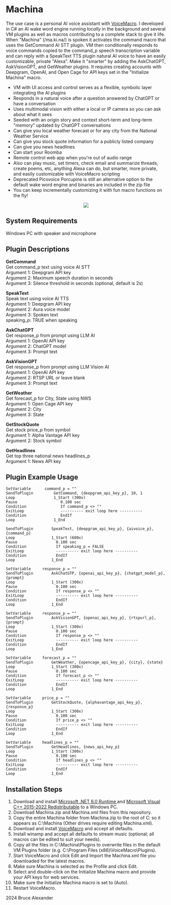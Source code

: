 Machina
==

The use case is a personal AI voice assistant with [VoiceMacro](https://www.voicemacro.net). I developed in C# an AI wake word engine running *locally* in the background and several VM plugins as well as macros contributing to a complete stack to give it life. When "Machina" (/ma.ki.na/) is spoken it activates the command macro that uses the GetCommand AI STT plugin. VM then conditionally responds to voice commands copied to the command_p speech transcription variable and can reply with a SpeakText TTS plugin natural AI voice to have an easily customizable, private "Alexa". Make it "smarter" by adding the AskChatGPT, AskVisionGPT, and GetWeather plugins. It requires creating accounts with Deepgram, OpenAI, and Open Cage for API keys set in the "Initialize Machina" macro.

- VM with UI access and control serves as a flexible, symbolic layer integrating the AI plugins
- Responds in a natural voice after a question answered by ChatGPT or have a conversation
- Uses multimodal vision with either a local or IP camera so you can ask about what it sees
- Seeded with an origin story and context short-term and long-term "memory" updated by ChatGPT conversations
- Can give you local weather forecast or for any city from the National Weather Service
- Can give you stock quote information for a publicly listed company
- Can give you news headlines
- Can start your Roomba
- Remote control web app when you're out of audio range
- Also can play music, set timers, check email and summarize threads, create poems, etc, anything Alexa can do, but smarter, more private, and easily customizable with VoiceMacro scripting
- Deprecated Picovoice Porcupine is still an alternative option to the default wake word engine and binaries are included in the zip file
- You can keep incrementally customizing it with fun macro functions on the fly!

<p align="center">
  <img src="https://repository-images.githubusercontent.com/811629505/aaa9476f-8ee9-49a2-91e2-549b6dbcd110" />
</p>

System Requirements
--
Windows PC with speaker and microphone

Plugin Descriptions
--

**GetCommand**  
Get command_p text using voice AI STT  
Argument 1: Deepgram API key  
Argument 2: Maximum speech duration in seconds  
Argument 3: Silence threshold in seconds (optional, default is 2s)  

**SpeakText**  
Speak text using voice AI TTS  
Argument 1: Deepgram API key  
Argument 2: Aura voice model  
Argument 3: Spoken text  
speaking_p: TRUE when speaking  

**AskChatGPT**  
Get response_p from prompt using LLM AI  
Argument 1: OpenAI API key  
Argument 2: ChatGPT model  
Argument 3: Prompt text  

**AskVisionGPT**  
Get response_p from prompt using LLM Vision AI  
Argument 1: OpenAI API key  
Argument 2: RTSP URL or leave blank  
Argument 3: Prompt text  

**GetWeather**  
Get forecast_p for City, State using NWS  
Argument 1: Open Cage API key  
Argument 2: City  
Argument 3: State  

**GetStockQuote**  
Get stock price_p from symbol  
Argument 1: Alpha Vantage API key  
Argument 2: Stock symbol  

**GetHeadlines**  
Get top three national news headlines_p  
Argument 1: News API key  

Plugin Example Usage
--

```VoiceMacro
SetVariable	     command_p = ""
SendToPlugin	     GetCommand, {deepgram_api_key_p}, 10, 1
Loop	             1_Start (300x)
Pause	                0.100 sec
Condition	            If command_p <> ""
ExitLoop	            ---------- exit loop here ----------
Condition	            EndIf
Loop	             1_End
```

```VoiceMacro
SendToPlugin	    SpeakText, {deepgram_api_key_p}, {aivoice_p}, {command_p}
Loop	            1_Start (600x)
Pause	              0.100 sec
Condition	          If speaking_p = FALSE
ExitLoop	          ---------- exit loop here ----------
Condition	          EndIf
Loop	            1_End
```

```VoiceMacro
SetVariable	    response_p = ""
SendToPlugin	    AskChatGTP, {openai_api_key_p}, {chatgpt_model_p}, {prompt}
Loop	            1_Start (300x)
Pause	              0.100 sec
Condition	          If response_p <> ""
ExitLoop	          ---------- exit loop here ----------
Condition	          EndIf
Loop	            1_End
```

```VoiceMacro
SetVariable	    response_p = ""
SendToPlugin	    AskVisionGPT, {openai_api_key_p}, {rtspurl_p}, {prompt}
Loop	            1_Start (300x)
Pause	              0.100 sec
Condition	          If response_p <> ""
ExitLoop	          ---------- exit loop here ----------
Condition	          EndIf
Loop	            1_End
```

```VoiceMacro
SetVariable	    forecast_p = ""
SendToPlugin	    GetWeather, {opencage_api_key_p}, {city}, {state}
Loop	            1_Start (300x)
Pause	              0.100 sec
Condition	          If forecast_p <> ""
ExitLoop	          ---------- exit loop here ----------
Condition	          EndIf
Loop	            1_End
```

```VoiceMacro
SetVariable	    price_p = ""
SendToPlugin	    GetStockQuote, {alphavantage_api_key_p}, {response_p}
Loop	            1_Start (300x)
Pause	              0.100 sec
Condition	          If price_p <> ""
ExitLoop	          ---------- exit loop here ----------
Condition	          EndIf
Loop	            1_End
```

```VoiceMacro
SetVariable	    headlines_p = ""
SendToPlugin	    GetHeadlines, {news_api_key_p}
Loop	            1_Start (300x)
Pause	              0.100 sec
Condition	          If headlines_p <> ""
ExitLoop	          ---------- exit loop here ----------
Condition	          EndIf
Loop	            1_End
```

Installation Steps
--
1. Download and install <a href="https://dotnet.microsoft.com/en-us/download/dotnet/thank-you/runtime-6.0.33-windows-x64-installer?cid=getdotnetcore">Microsoft .NET 6.0 Runtime </a> and <a href="https://download.visualstudio.microsoft.com/download/pr/571ad766-28d1-4028-9063-0fa32401e78f/5D3D8C6779750F92F3726C70E92F0F8BF92D3AE2ABD43BA28C6306466DE8A144/VC_redist.x64.exe">Microsoft Visual C++ 2015-2022 Redistributable</a> to a Windows PC.
2. Download Machina.zip and Machina.xml files from this repository.
3. Copy the entire Machina folder from Machina.zip to the root of C: so it appears as C:\Machina (Other drives require editing Machina.xml).
4. Download and install <a href="https://www.voicemacro.net/download">VoiceMacro</a> and accept all defaults.
5. Install winamp and accept all defaults to stream music (optional; all macros can be edited to suit your needs).
6. Copy all the files in C:\Machina\Plugins to overwrite files in the default VM Plugins folder (e.g. C:\Program Files (x86)\VoiceMacro\Plugins).
7. Start VoiceMacro and click Edit and Import the Machina.xml file you downloaded for the latest macros.
8. Make sure Machina is selected as the Profile and click Edit.
9. Select and double-click on the Initialize Machina macro and provide your API keys for web services.
10. Make sure the Initialize Machina macro is set to (Auto).
11. Restart VoiceMacro.

2024 Bruce Alexander
